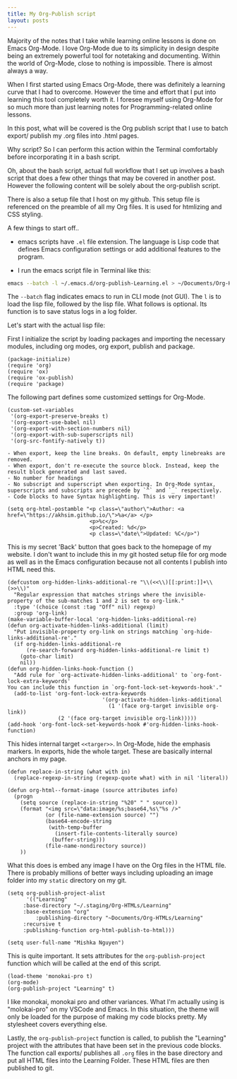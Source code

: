 ```yaml
---
title: My Org-Publish script
layout: posts
---
```



Majority of the notes that I take while learning online lessons is done on Emacs Org-Mode. I love Org-Mode due to its simplicity in design despite being an extremely powerful tool for notetaking and documenting. Within the world of Org-Mode, close to nothing is impossible. There is almost always a way. 

When I first started using Emacs Org-Mode, there was definitely a learning curve that I had to overcome. However the time and effort that I put into learning this tool completely worth it. I foresee myself using Org-Mode for so much more than just learning notes for Programming-related online lessons.

In this post, what will be covered is the Org publish script that I use to batch export/ publish my .org files into .html pages.

Why script? So I can perform this action within the Terminal comfortably before incorporating it in a bash script.

Oh, about the bash script, actual full workflow that I set up involves a bash script that does a few other things that may be covered in another post. However the following content will be solely about the org-publish script.

There is also a setup file that I host on my github. This setup file is referenced on the preamble of all my Org files. It is used for htmlizing and CSS styling.

A few things to start off..

- emacs scripts have `.el` file extension. The language is Lisp code that defines Emacs configuration settings or add additional features to the program.

- I run the emacs script file in Terminal like this:

```bash
emacs --batch -l ~/.emacs.d/org-publish-Learning.el > ~/Documents/Org-HTMLs/logs/$emacsLogFile 2>&1 
```

The `--batch` flag indicates emacs to run in CLI mode (not GUI). The `l` is to load the lisp file, followed by the lisp file. What follows is optional. Its function is to save status logs in a log folder.

Let's start with the actual lisp file:

First I initialize the script by loading packages and importing the necessary modules, including org modes, org export, publish and package.

```elisp
(package-initialize)
(require 'org)
(require 'ox)
(require 'ox-publish)
(require 'package)
```

The following part defines some customized settings for Org-Mode.

```elisp
(custom-set-variables
 '(org-export-preserve-breaks t)
 '(org-export-use-babel nil)
 '(org-export-with-section-numbers nil)
 '(org-export-with-sub-superscripts nil)
 '(org-src-fontify-natively t))
```

    - When export, keep the line breaks. On default, empty linebreaks are removed.
    - When export, don't re-execute the source block. Instead, keep the result block generated and last saved.
    - No number for headings
    - No subscript and superscript when exporting. In Org-Mode syntax, superscripts and subscripts are precede by `^` and `_` respectively. 
    - Code blocks to have Syntax highlighting. This is very important!


```elisp
(setq org-html-postamble "<p class=\"author\">Author: <a href=\"https://akhsim.github.io/\">%a</a> </p>
                          <p>%c</p>
                          <p>Created: %d</p>
                          <p class=\"date\">Updated: %C</p>")

```

This is my secret 'Back' button that goes back to the homepage of my website. I don't want to include this in my git hosted setup file for org mode as well as in the Emacs configuration because not all contents I publish into HTML need this.

```elisp
(defcustom org-hidden-links-additional-re "\\(<<\\)[[:print:]]+\\(>>\\)"
  "Regular expression that matches strings where the invisible-property of the sub-matches 1 and 2 is set to org-link."
  :type '(choice (const :tag "Off" nil) regexp)
  :group 'org-link)
(make-variable-buffer-local 'org-hidden-links-additional-re)
(defun org-activate-hidden-links-additional (limit)
  "Put invisible-property org-link on strings matching `org-hide-links-additional-re'."
  (if org-hidden-links-additional-re
      (re-search-forward org-hidden-links-additional-re limit t)
    (goto-char limit)
    nil))
(defun org-hidden-links-hook-function ()
  "Add rule for `org-activate-hidden-links-additional' to `org-font-lock-extra-keywords'
You can include this function in `org-font-lock-set-keywords-hook'."
  (add-to-list 'org-font-lock-extra-keywords
                              '(org-activate-hidden-links-additional
                                (1 '(face org-target invisible org-link))
                (2 '(face org-target invisible org-link)))))
(add-hook 'org-font-lock-set-keywords-hook #'org-hidden-links-hook-function)

```

This hides internal target `<<targer>>`. In Org-Mode, hide the emphasis markers. In exports, hide the whole target. These are basically internal anchors in my page.

```elisp
(defun replace-in-string (what with in)				  
  (replace-regexp-in-string (regexp-quote what) with in nil 'literal)) 
									  
(defun org-html--format-image (source attributes info)		  
  (progn								  
    (setq source (replace-in-string "%20" " " source))		  
    (format "<img src=\"data:image/%s;base64,%s\"%s />"		  
            (or (file-name-extension source) "")			  
            (base64-encode-string					  
             (with-temp-buffer					  
               (insert-file-contents-literally source)		
              (buffer-string)))					 
            (file-name-nondirectory source))				  
    ))
```

What this does is embed any image I have on the Org files in the HTML file. There is probably millions of better ways including uploading an image folder into my `static` directory on my git. 

```elisp
(setq org-publish-project-alist
      '(("Learning"
	 :base-directory "~/.staging/Org-HTMLs/Learning"
	 :base-extension "org"	
         :publishing-directory "~Documents/Org-HTMLs/Learning"
	 :recursive t
	 :publishing-function org-html-publish-to-html)))

(setq user-full-name "Mishka Nguyen")
```

This is quite important. It sets  attributes for the `org-publish-project` function which will be called at the end of this script.

```elisp
(load-theme 'monokai-pro t)
(org-mode)
(org-publish-project "Learning" t)
```

I like monokai, monokai pro and other variances. What I'm actually using is "molokai-pro" on my VSCode and Emacs. In this situation, the theme will only be loaded for the purpose of making my code blocks pretty. My stylesheet covers everything else.

Lastly, the `org-publish-project` function is called, to publish the "Learning" project with the attributes that have been set in the previous code blocks. The function call exports/ publishes all `.org` files in the base directory and put all HTML files into the Learning Folder. These HTML files are then published to git.
